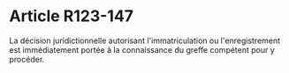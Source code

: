 # Article R123-147

La décision juridictionnelle autorisant l'immatriculation ou l'enregistrement est immédiatement portée à la connaissance du greffe compétent pour y procéder.
